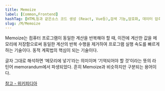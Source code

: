 ```yaml
---
title: Memoize
label: [Common,Frontend]
hashTag: [HTML등과 같은소스 코드 생성 (React, Vue등),검색 기능,암호화, 데이터 압축 영상변환과 같은 반복 계산]
slug: /M/Memoize
---
```

Memoize는 컴퓨터 프로그램이 동일한 계산을 반복해야 할 때, 이전에 계산한 값을 메모리에 저장함으로써 동일한 계산의 반복 수행을 제거하여 프로그램 실행 속도를 빠르게 하는 기술이다. 동적 계획법의 핵심이 되는 기술이다.

글자 그대로 해석하면 ‘메모리에 넣기’라는 의미이며 ‘기억되어야 할 것’이라는 뜻의 라틴어 memorandum에서 파생되었다. 흔히 Memoize과 비슷하지만 구분되는 용어이다.

<a href="https://ko.wikipedia.org/wiki/%EB%A9%94%EB%AA%A8%EC%9D%B4%EC%A0%9C%EC%9D%B4%EC%85%98">참고 - 위키피디아</a>
